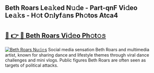 ## Beth Roars Le𝚊𝚔ed N𝚞𝚍e - Part-qnF Vi𝚍eo Le𝚊𝚔s - H𝚘t O𝚗lyf𝚊ns Ph𝚘tos Atca4

# <h2><a href="http://hf00ut.feru.top/?c=Beth+Roars">🔗 👉 🔴 Beth Roars Vi𝚍𝚎o Ph𝚘t𝚘𝚜</a></h2>

[![Beth Roars Nu𝚍𝚎s](https://i.imgur.com/0TWrTi3.gif)](http://hf00ut.feru.top/?c=Beth+Roars)
Social media sensation Beth Roars and multimedia artist, known for sharing dance and lifestyle themes through viral dance challenges and mini vlogs. Public figures Beth Roars are often seen as targets of political attacks. 
